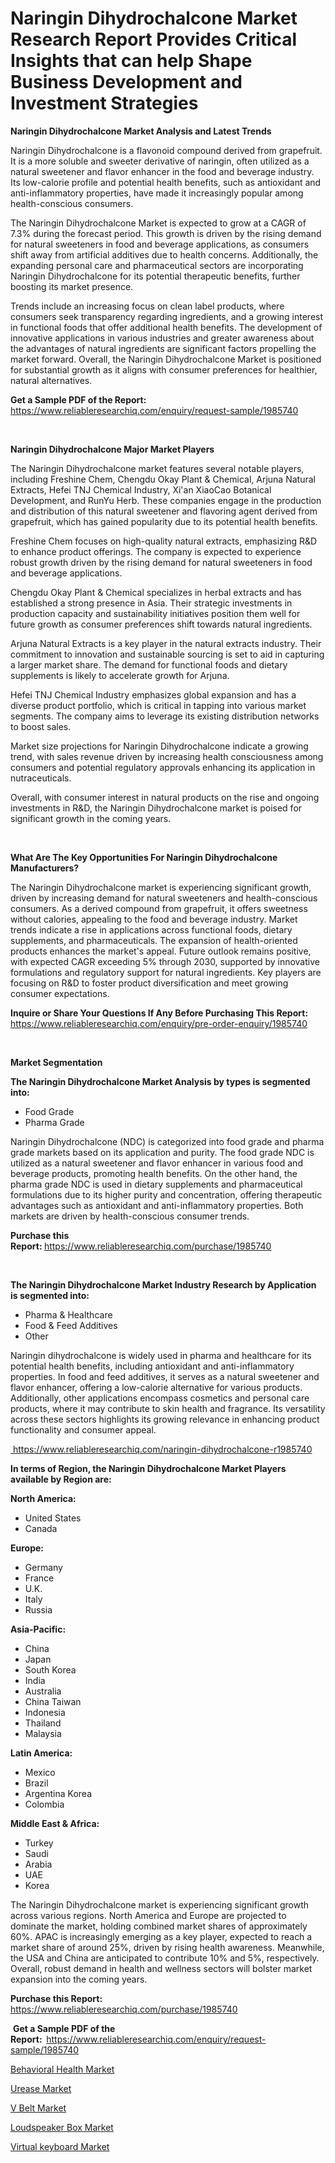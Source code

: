 <p><h1>Naringin Dihydrochalcone Market Research Report Provides Critical Insights that can help Shape Business Development and Investment Strategies</h1></p><p><strong>Naringin Dihydrochalcone Market Analysis and Latest Trends</strong></p>
<p><p>Naringin Dihydrochalcone is a flavonoid compound derived from grapefruit. It is a more soluble and sweeter derivative of naringin, often utilized as a natural sweetener and flavor enhancer in the food and beverage industry. Its low-calorie profile and potential health benefits, such as antioxidant and anti-inflammatory properties, have made it increasingly popular among health-conscious consumers. </p><p>The Naringin Dihydrochalcone Market is expected to grow at a CAGR of 7.3% during the forecast period. This growth is driven by the rising demand for natural sweeteners in food and beverage applications, as consumers shift away from artificial additives due to health concerns. Additionally, the expanding personal care and pharmaceutical sectors are incorporating Naringin Dihydrochalcone for its potential therapeutic benefits, further boosting its market presence. </p><p>Trends include an increasing focus on clean label products, where consumers seek transparency regarding ingredients, and a growing interest in functional foods that offer additional health benefits. The development of innovative applications in various industries and greater awareness about the advantages of natural ingredients are significant factors propelling the market forward. Overall, the Naringin Dihydrochalcone Market is positioned for substantial growth as it aligns with consumer preferences for healthier, natural alternatives.</p></p>
<p><strong>Get a Sample PDF of the Report:&nbsp;</strong> <a href="https://www.reliableresearchiq.com/enquiry/request-sample/1985740?utm_campaign=1106&utm_medium=2&utm_source=Github&utm_content=ia&utm_term=15112024&utm_id=naringin-dihydrochalcone">https://www.reliableresearchiq.com/enquiry/request-sample/1985740</a></p>
<p>&nbsp;</p>
<p><strong>Naringin Dihydrochalcone Major Market Players</strong></p>
<p><p>The Naringin Dihydrochalcone market features several notable players, including Freshine Chem, Chengdu Okay Plant & Chemical, Arjuna Natural Extracts, Hefei TNJ Chemical Industry, Xi'an XiaoCao Botanical Development, and RunYu Herb. These companies engage in the production and distribution of this natural sweetener and flavoring agent derived from grapefruit, which has gained popularity due to its potential health benefits.</p><p>Freshine Chem focuses on high-quality natural extracts, emphasizing R&D to enhance product offerings. The company is expected to experience robust growth driven by the rising demand for natural sweeteners in food and beverage applications.</p><p>Chengdu Okay Plant & Chemical specializes in herbal extracts and has established a strong presence in Asia. Their strategic investments in production capacity and sustainability initiatives position them well for future growth as consumer preferences shift towards natural ingredients.</p><p>Arjuna Natural Extracts is a key player in the natural extracts industry. Their commitment to innovation and sustainable sourcing is set to aid in capturing a larger market share. The demand for functional foods and dietary supplements is likely to accelerate growth for Arjuna.</p><p>Hefei TNJ Chemical Industry emphasizes global expansion and has a diverse product portfolio, which is critical in tapping into various market segments. The company aims to leverage its existing distribution networks to boost sales.</p><p>Market size projections for Naringin Dihydrochalcone indicate a growing trend, with sales revenue driven by increasing health consciousness among consumers and potential regulatory approvals enhancing its application in nutraceuticals. </p><p>Overall, with consumer interest in natural products on the rise and ongoing investments in R&D, the Naringin Dihydrochalcone market is poised for significant growth in the coming years.</p></p>
<p>&nbsp;</p>
<p><strong>What Are The Key Opportunities For Naringin Dihydrochalcone Manufacturers?</strong></p>
<p><p>The Naringin Dihydrochalcone market is experiencing significant growth, driven by increasing demand for natural sweeteners and health-conscious consumers. As a derived compound from grapefruit, it offers sweetness without calories, appealing to the food and beverage industry. Market trends indicate a rise in applications across functional foods, dietary supplements, and pharmaceuticals. The expansion of health-oriented products enhances the market's appeal. Future outlook remains positive, with expected CAGR exceeding 5% through 2030, supported by innovative formulations and regulatory support for natural ingredients. Key players are focusing on R&D to foster product diversification and meet growing consumer expectations.</p></p>
<p><strong>Inquire or Share Your Questions If Any Before Purchasing This Report:</strong> <a href="https://www.reliableresearchiq.com/enquiry/pre-order-enquiry/1985740?utm_campaign=1106&utm_medium=2&utm_source=Github&utm_content=ia&utm_term=15112024&utm_id=naringin-dihydrochalcone">https://www.reliableresearchiq.com/enquiry/pre-order-enquiry/1985740</a></p>
<p>&nbsp;</p>
<p><strong>Market Segmentation</strong></p>
<p><strong>The Naringin Dihydrochalcone Market Analysis by types is segmented into:</strong></p>
<p><ul><li>Food Grade</li><li>Pharma Grade</li></ul></p>
<p><p>Naringin Dihydrochalcone (NDC) is categorized into food grade and pharma grade markets based on its application and purity. The food grade NDC is utilized as a natural sweetener and flavor enhancer in various food and beverage products, promoting health benefits. On the other hand, the pharma grade NDC is used in dietary supplements and pharmaceutical formulations due to its higher purity and concentration, offering therapeutic advantages such as antioxidant and anti-inflammatory properties. Both markets are driven by health-conscious consumer trends.</p></p>
<p><strong>Purchase this Report:&nbsp;</strong><a href="https://www.reliableresearchiq.com/purchase/1985740?utm_campaign=1106&utm_medium=2&utm_source=Github&utm_content=ia&utm_term=15112024&utm_id=naringin-dihydrochalcone">https://www.reliableresearchiq.com/purchase/1985740</a></p>
<p>&nbsp;</p>
<p><strong>The Naringin Dihydrochalcone Market Industry Research by Application is segmented into:</strong></p>
<p><ul><li>Pharma & Healthcare</li><li>Food & Feed Additives</li><li>Other</li></ul></p>
<p><p>Naringin dihydrochalcone is widely used in pharma and healthcare for its potential health benefits, including antioxidant and anti-inflammatory properties. In food and feed additives, it serves as a natural sweetener and flavor enhancer, offering a low-calorie alternative for various products. Additionally, other applications encompass cosmetics and personal care products, where it may contribute to skin health and fragrance. Its versatility across these sectors highlights its growing relevance in enhancing product functionality and consumer appeal.</p></p>
<p><a href="https://www.reliableresearchiq.com/naringin-dihydrochalcone-r1985740?utm_campaign=1106&utm_medium=2&utm_source=Github&utm_content=ia&utm_term=15112024&utm_id=naringin-dihydrochalcone">&nbsp;https://www.reliableresearchiq.com/naringin-dihydrochalcone-r1985740</a></p>
<p><strong>In terms of Region, the Naringin Dihydrochalcone Market Players available by Region are:</strong></p>
<p>
    <p> <strong> North America: </strong>
        <ul>
            <li>United States</li>
            <li>Canada</li>
        </ul>
        </p> 
    <p> <strong> Europe: </strong>
        <ul>
            <li>Germany</li>
            <li>France</li>
            <li>U.K.</li>
            <li>Italy</li>
            <li>Russia</li>
        </ul>
        </p> 
    <p> <strong> Asia-Pacific: </strong>
        <ul>
            <li>China</li>
            <li>Japan</li>
            <li>South Korea</li>
            <li>India</li>
            <li>Australia</li>
            <li>China Taiwan</li>
            <li>Indonesia</li>
            <li>Thailand</li>
            <li>Malaysia</li>
        </ul>
        </p> 
    <p> <strong> Latin America: </strong>
        <ul>
            <li>Mexico</li>
            <li>Brazil</li>
            <li>Argentina Korea</li>
            <li>Colombia</li>
        </ul>
        </p> 
    <p> <strong> Middle East & Africa: </strong>
        <ul>
            <li>Turkey</li>
            <li>Saudi</li>
            <li>Arabia</li>
            <li>UAE</li>
            <li>Korea</li>
        </ul>
    </p>
    </p>
<p><p>The Naringin Dihydrochalcone market is experiencing significant growth across various regions. North America and Europe are projected to dominate the market, holding combined market shares of approximately 60%. APAC is increasingly emerging as a key player, expected to reach a market share of around 25%, driven by rising health awareness. Meanwhile, the USA and China are anticipated to contribute 10% and 5%, respectively. Overall, robust demand in health and wellness sectors will bolster market expansion into the coming years.</p></p>
<p><strong>Purchase this Report: </strong><a href="https://www.reliableresearchiq.com/purchase/1985740?utm_campaign=1106&utm_medium=2&utm_source=Github&utm_content=ia&utm_term=15112024&utm_id=naringin-dihydrochalcone">https://www.reliableresearchiq.com/purchase/1985740</a></p>
<p>&nbsp;<strong>Get a Sample PDF of the Report:&nbsp;&nbsp;</strong><a href="https://www.reliableresearchiq.com/enquiry/request-sample/1985740?utm_campaign=1106&utm_medium=2&utm_source=Github&utm_content=ia&utm_term=15112024&utm_id=naringin-dihydrochalcone">https://www.reliableresearchiq.com/enquiry/request-sample/1985740</a></p>
<p><strong></strong></p>
<p><p><a href="https://issuu.com/reportprime-2/docs/behavioral-health-market-size-2030._c612fcf3e481e0?utm_campaign=1106&utm_medium=2&utm_source=Github&utm_content=ia&utm_term=15112024&utm_id=naringin-dihydrochalcone">Behavioral Health Market</a></p><p><a href="https://www.linkedin.com/pulse/future-ready-strategic-insights-global-urease-market-fp6ke?utm_campaign=1106&utm_medium=2&utm_source=Github&utm_content=ia&utm_term=15112024&utm_id=naringin-dihydrochalcone">Urease Market</a></p><p><a href="https://www.linkedin.com/pulse/v-belt-spectrum-usage-patterns-sector-evolution-2024-2031-js4ze?utm_campaign=1106&utm_medium=2&utm_source=Github&utm_content=ia&utm_term=15112024&utm_id=naringin-dihydrochalcone">V Belt Market</a></p><p><a href="https://www.linkedin.com/pulse/global-loudspeaker-box-market-comprehensive-analysis-size-share-ew5gc?utm_campaign=1106&utm_medium=2&utm_source=Github&utm_content=ia&utm_term=15112024&utm_id=naringin-dihydrochalcone">Loudspeaker Box Market</a></p><p><a href="https://issuu.com/reportprime-2/docs/virtual-keyboard-market-size-2030.p_18eaf2a8bf0cd6?utm_campaign=1106&utm_medium=2&utm_source=Github&utm_content=ia&utm_term=15112024&utm_id=naringin-dihydrochalcone">Virtual keyboard Market</a></p></p>